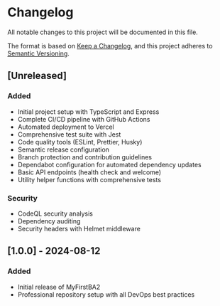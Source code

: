 # Changelog

All notable changes to this project will be documented in this file.

The format is based on [Keep a Changelog](https://keepachangelog.com/en/1.0.0/),
and this project adheres to [Semantic Versioning](https://semver.org/spec/v2.0.0.html).

## [Unreleased]

### Added
- Initial project setup with TypeScript and Express
- Complete CI/CD pipeline with GitHub Actions
- Automated deployment to Vercel
- Comprehensive test suite with Jest
- Code quality tools (ESLint, Prettier, Husky)
- Semantic release configuration
- Branch protection and contribution guidelines
- Dependabot configuration for automated dependency updates
- Basic API endpoints (health check and welcome)
- Utility helper functions with comprehensive tests

### Security
- CodeQL security analysis
- Dependency auditing
- Security headers with Helmet middleware

## [1.0.0] - 2024-08-12

### Added
- Initial release of MyFirstBA2
- Professional repository setup with all DevOps best practices